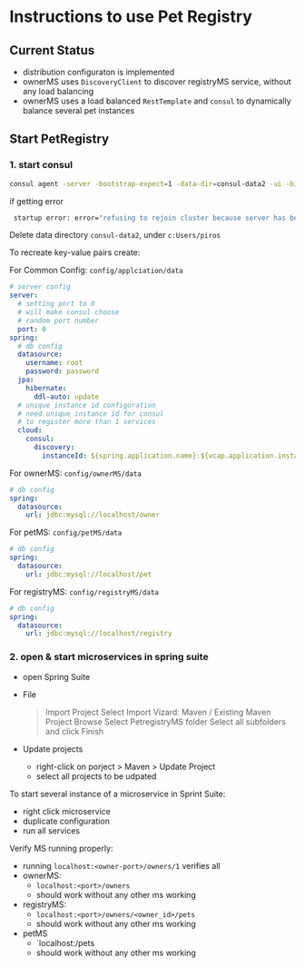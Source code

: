 # Instructions to use Pet Registry

## Current Status
- distribution configuraton is implemented
- ownerMS uses `DiscoveryClient` to discover registryMS service, without any load balancing
- ownerMS uses a load balanced `RestTemplate` and `consul` to dynamically balance several pet instances


## Start PetRegistry

### 1. start consul
```bash
consul agent -server -bootstrap-expect=1 -data-dir=consul-data2 -ui -bind=192.168.254.79
```

if getting error
```bash
 startup error: error="refusing to rejoin cluster because server has been offline for more than the configured server_rejoin_age_max (168h0m0s) - consider wiping your data dir"
```
Delete data directory `consul-data2`, under `c:Users/piros`

To recreate key-value pairs create:

For Common Config:
`config/applciation/data`
```yml
# server config
server:
  # setting port to 0 
  # will make consul choose 
  # random port number
  port: 0
spring:
  # db config
  datasource:
    username: root
    password: password
  jpa:
    hibernate:
      ddl-auto: update
  # unique instance id configuration
  # need unique instance id for consul 
  # to register more than 1 services
  cloud:
    consul:
      discovery:
        instanceId: ${spring.application.name}:${vcap.application.instance_id:${spring.application.instance_id:${random.value}}}
```

For ownerMS: `config/ownerMS/data`
```yml
# db config
spring:
  datasource:
    url: jdbc:mysql://localhost/owner
```

For petMS: `config/petMS/data`
```yml
# db config
spring:
  datasource:
    url: jdbc:mysql://localhost/pet
```

For registryMS: `config/registryMS/data`
```yml
# db config
spring:
  datasource:
    url: jdbc:mysql://localhost/registry
```


### 2. open & start microservices in spring suite
- open Spring Suite
- File 
    > Import Project 
    > Select Import Vizard: Maven / Existing Maven Project
    > Browse Select PetregistryMS folder
    > Select all subfolders and click Finish

- Update projects
    - right-click on porject > Maven > Update Project
    - select all projects to be udpated

To start several instance of a microservice in Sprint Suite:
- right click microservice
- duplicate configuration
- run all services

Verify MS running properly:
- running `localhost:<owner-port>/owners/1` verifies all
- ownerMS:
  - `localhost:<port>/owners`
  - should work without any other ms working
- registryMS:
  - `localhost:<port>/owners/<owner_id>/pets` 
  - should work without any other ms working
- petMS
  - `localhost:<port>/pets
  - should work without any other ms working